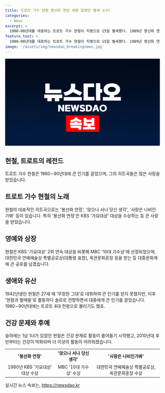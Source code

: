```yaml
---
title: 트로트 가수 현철 봉선화 연정 애환 달랬던 별세 소식!
categories:
  - News
excerpt: >
  1980∼90년대를 대표하는 트로트 가수 현철이 지병으로 15일 별세했다. 1989년 봉선화 연정으로 KBS 가요대상 대상을 수상한 그는 건강이 좋지 않아 활동이 줄어들었고, 2010년대 후반부터는 건강 문제로 더 이상 활동하지 못했다. KBS 가요대상 대상을 비롯해 다수의 수상경력과 대중문화계에 끼친 공로로 대한민국 연예예술상 특별공로상 등을 받으며 인정받은 그의 행적이 큰 사람들의 이목을 끌고 있다.
feature_text: >
  1980∼90년대를 대표하는 트로트 가수 현철이 지병으로 15일 별세했다. 1989년 봉선화 연정으로 KBS 가요대상 대상을 수상한 그는 건강이 좋지 않아 활동이 줄어들었고, 2010년대 후반부터는 건강 문제로 더 이상 활동하지 못했다. KBS 가요대상 대상을 비롯해 다수의 수상경력과 대중문화계에 끼친 공로로 대한민국 연예예술상 특별공로상 등을 받으며 인정받은 그의 행적이 큰 사람들의 이목을 끌고 있다.
image: '/assets/img/newsdao_breakingnews.jpg'
---
```


<p><img src="/assets/img/newsdao_breakingnews.jpg" alt="ontimetimes 속보" /></p>

<h2 data-ke-size="size26">현철, 트로트의 레전드</h2>

<p data-ke-size="size16">트로트 가수 현철은 1980∼90년대에 큰 인기를 끌었으며, 그의 히트곡들은 많은 사랑을 받았습니다. </p>

<h2 data-ke-size="size24">트로트 가수 현철의 노래</h2>

<p data-ke-size="size16">현철의 대표적인 히트곡으로는 '봉선화 연정', '앉으나 서나 당신 생각', '사랑은 나비인가봐' 등이 있습니다. 특히 '봉선화 연정'은 KBS '가요대상' 대상을 수상하는 등 큰 사랑을 받았습니다.</p> 

<h2 data-ke-size="size24">영예와 상장</h2>

<p data-ke-size="size16">현철은 KBS '가요대상' 2회 연속 대상을 비롯해 MBC '10대 가수상'에 선정되었으며, 대한민국 연예예술상 특별공로상(대통령 표창), 옥관문화훈장 등을 받는 등 대중문화계에 큰 공로를 남겼습니다.</p>

<h2 data-ke-size="size24">생애와 유산</h2>

<p data-ke-size="size16">1942년생인 현철은 27세 때 '무정한 그대'로 데뷔하여 큰 인기를 얻지 못했지만, 이후 '현철과 벌떼들'로 활동하다 솔로로 전향하면서 대중에게 큰 인기를 끌었습니다. 1980∼90년대에는 트로트 4대 천왕으로 불리기도 했죠.</p>

<h2 data-ke-size="size24">건강 문제와 후예</h2>

<p data-ke-size="size16">슬하에는 1남 1녀가 있었던 현철은 건강 문제로 활동이 줄어들기 시작했고, 2010년대 후반부터는 건강이 악화되며 더 이상의 활동이 어려워졌습니다.</p>

<table>
    <tr>
        <td style="text-align: center; height: 17px;"><b>'봉선화 연정'</b></td>
        <td style="text-align: center; height: 17px;"><b>'앉으나 서나 당신 생각'</b></td>
        <td style="text-align: center; height: 17px;"><b>'사랑은 나비인가봐'</b></td>
    </tr>
    <tr>
        <td style="text-align: center; height: 17px;">1980년 KBS '가요대상' 대상 수상</td>
        <td style="text-align: center; height: 17px;">MBC '10대 가수상' 수상</td>
        <td style="text-align: center; height: 17px;">대한민국 연예예술상 특별공로상, 옥관문화훈장 수상</td>
    </tr>
</table>
실시간 뉴스 속보는, <a href="https://newsdao.kr" rel="dofollow">https://newsdao.kr</a>


